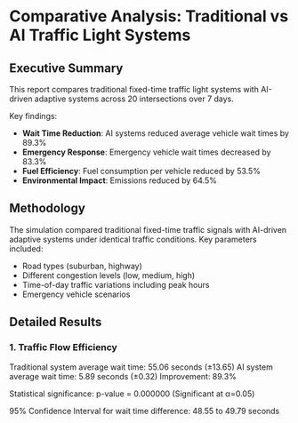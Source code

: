 # Comparative Analysis: Traditional vs AI Traffic Light Systems

## Executive Summary

This report compares traditional fixed-time traffic light systems with AI-driven adaptive systems across 20 intersections over 7 days.

Key findings:
- **Wait Time Reduction**: AI systems reduced average vehicle wait times by 89.3%
- **Emergency Response**: Emergency vehicle wait times decreased by 83.3%
- **Fuel Efficiency**: Fuel consumption per vehicle reduced by 53.5%
- **Environmental Impact**: Emissions reduced by 64.5%

## Methodology

The simulation compared traditional fixed-time traffic signals with AI-driven adaptive systems under identical traffic conditions.
Key parameters included:
- Road types (suburban, highway)
- Different congestion levels (low, medium, high)
- Time-of-day traffic variations including peak hours
- Emergency vehicle scenarios

## Detailed Results

### 1. Traffic Flow Efficiency

Traditional system average wait time: 55.06 seconds (±13.65)
AI system average wait time: 5.89 seconds (±0.32)
Improvement: 89.3%

Statistical significance: p-value = 0.000000 (Significant at α=0.05)

95% Confidence Interval for wait time difference: 48.55 to 49.79 seconds